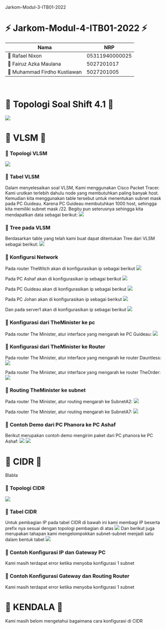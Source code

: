 Jarkom-Modul-3-ITB01-2022

# :zap: **Jarkom-Modul-4-ITB01-2022** :zap:

| Nama                               | NRP            |
|------------------------------------|----------------|
| 	:adult: Rafael Nixon              | 05311940000025 |
| 	:adult: Fairuz Azka Maulana       | 5027201017     |
| 	:adult: Muhammad Firdho Kustiawan | 5027201005     | 
<br/>

# :large_blue_circle: **Topologi Soal Shift 4.1** :large_blue_circle: 

<img src="/img/soal_shift_4.1.png">
<br>

# :large_blue_circle: **VLSM** :large_blue_circle: 
### :triangular_flag_on_post: **Topologi VLSM**
<img src="/img/VLSM.png">
<br>

### :triangular_flag_on_post: **Tabel VLSM**
Dalam menyelesaikan soal VLSM, Kami menggunakan Cisco Packet Tracer. Kami urutkan terlebih dahulu node yang membutuhkan paling banyak host. Kemudian kita menggunakan table tersebut untuk menentukan subnet mask pada PC Guideau. Karena PC Guideau membutuhkan 1000 host, sehingga kita memiliki subnet mask /22. Begitu pun seterusnya sehingga kita mendapatkan data sebagai berikut:
<img src="/img/Tabel-VLSM.png">
<br>

### :rocket: **Tree pada VLSM** 
Berdasarkan table yang telah kami buat dapat ditentukan Tree dari VLSM sebagai berikut:
<img src="/img/Tree-VLSM.png">

### :rocket: **Konfigursi Network** 
Pada router TheWitch akan di konfigurasikan ip sebagai berikut
<img src="/img/TheWitch.png">
<br>

Pada PC Ashaf akan di konfigurasikan ip sebagai berikut
<img src="/img/Ashaf.png">
<br>

Pada PC Guideau akan di konfigurasikan ip sebagai berikut
<img src="/img/Guideau.png">
<br>

Pada PC Johan akan di konfigurasikan ip sebagai berikut
<img src="/img/Johan.png">
<br>

Dan pada server1 akan di konfigurasikan ip sebagai berikut
<img src="/img/Server1.png">
<br>

### :rocket: **Konfigurasi dari TheMinister ke pc** 
Pada router The Minister, atur interface yang mengarah ke PC Guideau:
<img src="/img/TheMinister-Fa00-keGuideau.png">
<br>

### :rocket: **Konfigurasi dari TheMinister ke Router** 
Pada router The Minister, atur interface yang mengarah ke router Dauntless:
<img src="/img/TheMinister-Fa01-keRouterDauntless.png">
<br>

Pada router The Minister, atur interface yang mengarah ke router TheOrder:
<img src="/img/TheMinister-Fa01-keRouterTheOrder.png">
<br>

### :rocket: **Routing TheMinister ke subnet** 
Pada router The Minister, atur routing mengarah ke SubnetA2:
<img src="/img/TheMinister-Routing-keSubnetA2.png">
<br>

Pada router The Minister, atur routing mengarah ke SubnetA7:
<img src="/img/TheMinister-Routing-keSubnetA7.png">
<br>

### :rocket: **Contoh Demo dari PC Phanora ke PC Ashaf** 
Berikut merupakan contoh demo mengirim paket dari PC phanora ke PC Ashaf:
<img src="/img/contohPhanoraKeAshaf.jpg">
<img src="/img/contohPhanoraKeAshaf2.jpg">
<br>




# :large_blue_circle: **CIDR** :large_blue_circle:
Blabla

### :triangular_flag_on_post: **Topologi CIDR**
<img src=".....">
<br>

### :triangular_flag_on_post: **Tabel CIDR**
Untuk pembagian IP pada tabel CIDR di bawah ini kami membagi IP beserta prefix nya sesuai dengan topologi pembagian di atas 
<img src="/img/Tabel-CIDR.png">
Dan berikut juga merupakan tahapan kami mengelompokkan subnet-subnet menjadi satu dalam bentuk tabel
<img src="/img/steppembagian.png">
<br>


### :rocket: **Contoh Konfigurasi IP dan Gateway PC** 
Kami masih terdapat error ketika menyoba konfigurasi 1 subnet
<br>

### :rocket: **Contoh Konfigurasi Gateway dan Routing Router** 
Kami masih terdapat error ketika menyoba konfigurasi 1 subnet
<br>


# :large_blue_circle: **KENDALA** :large_blue_circle:
Kami masih belom mengetahui bagaimana cara konfigurasi di CIDR
